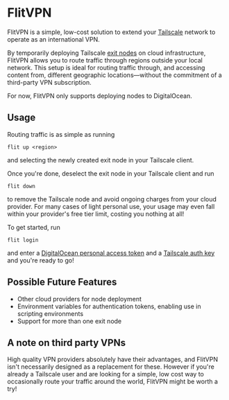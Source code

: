 # FlitVPN

FlitVPN is a simple, low-cost solution to extend your [Tailscale](https://tailscale.com/) network to operate as an international VPN.

By temporarily deploying Tailscale [exit nodes](https://tailscale.com/kb/1103/exit-nodes) on cloud infrastructure, FlitVPN allows you to route traffic through regions outside your local network. This setup is ideal for routing traffic through, and accessing content from, different geographic locations—without the commitment of a third-party VPN subscription.

For now, FlitVPN only supports deploying nodes to DigitalOcean.


## Usage

Routing traffic is as simple as running

```
flit up <region>
```

and selecting the newly created exit node in your Tailscale client.

Once you're done, deselect the exit node in your Tailscale client and run

```
flit down
```

to remove the Tailscale node and avoid ongoing charges from your cloud provider. For many cases of light personal use, your usage may even fall within your provider's free tier limit, costing you nothing at all!

To get started, run

```
flit login
```

and enter a [DigitalOcean personal access token](https://docs.digitalocean.com/reference/api/create-personal-access-token/) and a [Tailscale auth key](https://tailscale.com/kb/1085/auth-keys) and you're ready to go!


## Possible Future Features

 - Other cloud providers for node deployment
 - Environment variables for authentication tokens, enabling use in scripting environments
 - Support for more than one exit node

## A note on third party VPNs

High quality VPN providers absolutely have their advantages, and FlitVPN isn't necessarily designed as a replacement for these. However if you're already a Tailscale user and are looking for a simple, low cost way to occasionally route your traffic around the world, FlitVPN might be worth a try!
